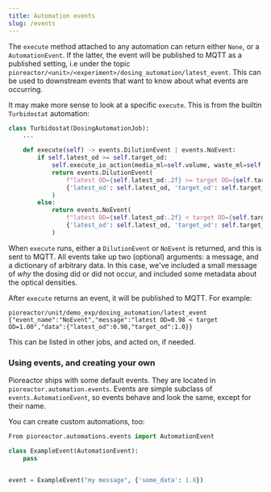 ```yaml
---
title: Automation events
slug: /events
---
```


The `execute` method attached to any automation can return either `None`, or a `AutomationEvent`. If the latter, the event will be published to MQTT as a published setting, i.e under the topic `pioreactor/<unit>/<experiment>/dosing_automation/latest_event`. This can be used to downstream events that want to know about what events are occurring.

It may make more sense to look at a specific `execute`. This is from the builtin `Turbidostat` automation:

```python
class Turbidostat(DosingAutomationJob):
    ...

    def execute(self) -> events.DilutionEvent | events.NoEvent:
        if self.latest_od >= self.target_od:
            self.execute_io_action(media_ml=self.volume, waste_ml=self.volume)
            return events.DilutionEvent(
                f"latest OD={self.latest_od:.2f} >= target OD={self.target_od:.2f}",
                {'latest_od': self.latest_od, 'target_od': self.target_od}
            )
        else:
            return events.NoEvent(
                f"latest OD={self.latest_od:.2f} < target OD={self.target_od:.2f}",
                {'latest_od': self.latest_od, 'target_od': self.target_od}
            )
```


When `execute` runs, either a `DilutionEvent` or `NoEvent` is returned, and this is sent to MQTT. All events take up two (optional) arguments: a message, and a dictionary of arbitrary data. In this case, we've included a small message of _why_ the dosing did or did not occur, and included some metadata about the optical densities.

After `execute` returns an event, it will be published to MQTT. For example:
```
pioreactor/unit/demo_exp/dosing_automation/latest_event   {"event_name":"NoEvent","message":"latest OD=0.98 < target OD=1.00","data":{"latest_od":0.98,"target_od":1.0}}
```

This can be listed in other jobs, and acted on, if needed.

### Using events, and creating your own

Pioreactor ships with some default events. They are located in `pioreactor.automation.events`. Events are simple subclass of `events.AutomationEvent`, so events behave and look the same, except for their name.

You can create custom automations, too:

```python
From pioreactor.automations.events import AutomationEvent

class ExampleEvent(AutomationEvent):
    pass


event = ExampleEvent("my message", {'some_data': 1.0})


